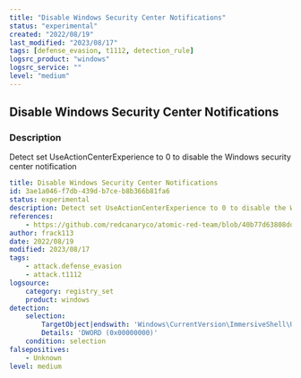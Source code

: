```yaml
---
title: "Disable Windows Security Center Notifications"
status: "experimental"
created: "2022/08/19"
last_modified: "2023/08/17"
tags: [defense_evasion, t1112, detection_rule]
logsrc_product: "windows"
logsrc_service: ""
level: "medium"
---
```


## Disable Windows Security Center Notifications

### Description

Detect set UseActionCenterExperience to 0 to disable the Windows security center notification

```yml
title: Disable Windows Security Center Notifications
id: 3ae1a046-f7db-439d-b7ce-b8b366b81fa6
status: experimental
description: Detect set UseActionCenterExperience to 0 to disable the Windows security center notification
references:
    - https://github.com/redcanaryco/atomic-red-team/blob/40b77d63808dd4f4eafb83949805636735a1fd15/atomics/T1112/T1112.md
author: frack113
date: 2022/08/19
modified: 2023/08/17
tags:
    - attack.defense_evasion
    - attack.t1112
logsource:
    category: registry_set
    product: windows
detection:
    selection:
        TargetObject|endswith: 'Windows\CurrentVersion\ImmersiveShell\UseActionCenterExperience'
        Details: 'DWORD (0x00000000)'
    condition: selection
falsepositives:
    - Unknown
level: medium

```
